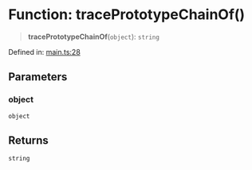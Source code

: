 # Function: tracePrototypeChainOf()

> **tracePrototypeChainOf**(`object`): `string`

Defined in: [main.ts:28](https://github.com/kaibun/appwrite-fn-router/blob/dc797bb7dcaf8ea6248d470554ecbccd9229c0b6/src/main.ts#L28)

## Parameters

### object

`object`

## Returns

`string`
